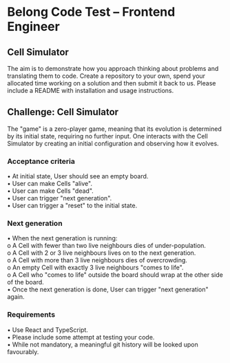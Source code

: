 # Belong Code Test – Frontend Engineer

## Cell Simulator

The aim is to demonstrate how you approach thinking about problems and translating them to code. 
Create a repository to your own, spend your allocated time working on a solution and then submit it  back to us. Please include a README with installation and usage instructions. 

## Challenge: Cell Simulator 
The "game" is a zero-player game, meaning that its evolution is determined by its initial state,  requiring no further input. One interacts with the Cell Simulator by creating an initial configuration  and observing how it evolves. 


### Acceptance criteria 
• At initial state, User should see an empty board. <br />
• User can make Cells "alive". <br />
• User can make Cells "dead". <br />
• User can trigger "next generation". <br />
• User can trigger a "reset" to the initial state. <br />

### Next generation 
• When the next generation is running: <br />
o A Cell with fewer than two live neighbours dies of under-population. <br />
o A Cell with 2 or 3 live neighbours lives on to the next generation. <br />
o A Cell with more than 3 live neighbours dies of overcrowding. <br />
o An empty Cell with exactly 3 live neighbours "comes to life". <br />
o A Cell who "comes to life" outside the board should wrap at the other side of the  board. <br />
• Once the next generation is done, User can trigger "next generation" again. <br />

### Requirements
• Use React and TypeScript. <br />
• Please include some attempt at testing your code. <br />
• While not mandatory, a meaningful git history will be looked upon favourably.<br />
